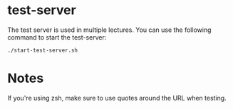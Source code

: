 # test-server

The test server is used in multiple lectures. You can use the following command to start the test-server:
```
./start-test-server.sh
```

# Notes
If you're using zsh, make sure to use quotes around the URL when testing.
